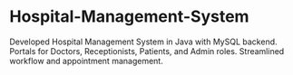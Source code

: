 # Hospital-Management-System
Developed Hospital Management System in Java with MySQL backend. Portals for Doctors, Receptionists, Patients, and Admin roles. Streamlined workflow and appointment management.
